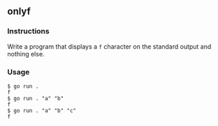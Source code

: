 ## onlyf

### Instructions

Write a program that displays a `f` character on the standard output and nothing else.

### Usage

```console
$ go run .
f
$ go run . "a" "b"
f
$ go run . "a" "b" "c"
f
```

